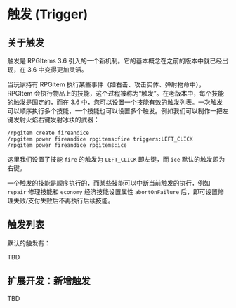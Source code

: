 # 触发 (Trigger)

## 关于触发

触发是 RPGItems 3.6 引入的一个新机制。它的基本概念在之前的版本中就已经出现，在 3.6 中变得更加灵活。

当玩家持有 RPGItem 执行某些事件（如右击、攻击实体、弹射物命中），RPGItem 会执行物品上的技能，这个过程被称为“触发”。在老版本中，每个技能的触发是固定的，而在 3.6 中，您可以设置一个技能有效的触发列表。一次触发可以顺序执行多个技能，一个技能也可以设置多个触发。例如我们可以制作一把左键发射火焰右键发射冰块的武器：

```
/rpgitem create fireandice
/rpgitem power fireandice rpgitems:fire triggers:LEFT_CLICK
/rpgitem power fireandice rpgitems:ice
```

这里我们设置了技能 `fire` 的触发为 `LEFT_CLICK` 即左键，而 `ice` 默认的触发即为右键。

一个触发的技能是顺序执行的，而某些技能可以中断当前触发的执行，例如 `repair` 修理技能和 `economy` 经济技能设置属性 `abortOnFailure` 后，即可设置修理失败/支付失败后不再执行后续技能。

## 触发列表

默认的触发有：

TBD

## 扩展开发：新增触发

TBD
